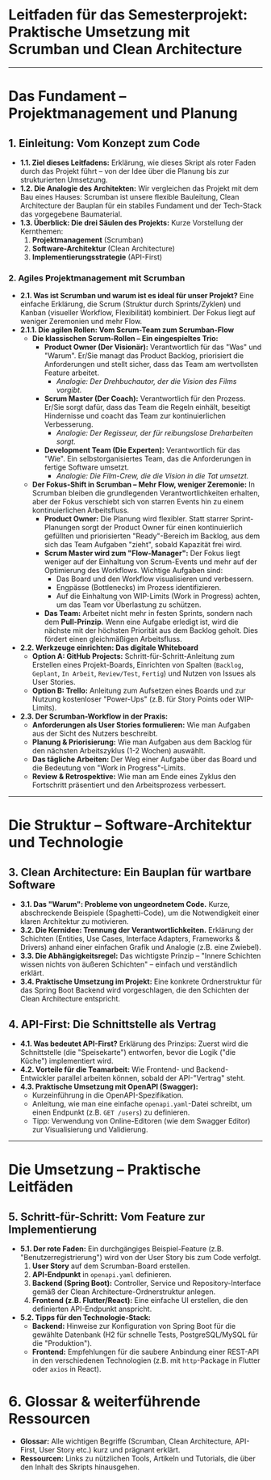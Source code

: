<h1>Leitfaden für das Semesterprojekt: Praktische Umsetzung mit Scrumban und Clean Architecture</h1>

---

# Das Fundament – Projektmanagement und Planung

## 1. Einleitung: Vom Konzept zum Code

*   **1.1. Ziel dieses Leitfadens:** Erklärung, wie dieses Skript als roter Faden durch das Projekt führt – von der Idee über die Planung bis zur strukturierten Umsetzung.
*   **1.2. Die Analogie des Architekten:** Wir vergleichen das Projekt mit dem Bau eines Hauses: Scrumban ist unsere flexible Bauleitung, Clean Architecture der Bauplan für ein stabiles Fundament und der Tech-Stack das vorgegebene Baumaterial.
*   **1.3. Überblick: Die drei Säulen des Projekts:** Kurze Vorstellung der Kernthemen:
    1.  **Projektmanagement** (Scrumban)
    2.  **Software-Architektur** (Clean Architecture)
    3.  **Implementierungsstrategie** (API-First)

### 2. Agiles Projektmanagement mit Scrumban

*   **2.1. Was ist Scrumban und warum ist es ideal für unser Projekt?** Eine einfache Erklärung, die Scrum (Struktur durch Sprints/Zyklen) und Kanban (visueller Workflow, Flexibilität) kombiniert. Der Fokus liegt auf weniger Zeremonien und mehr Flow.
*   **2.1.1. Die agilen Rollen: Vom Scrum-Team zum Scrumban-Flow**
    *   **Die klassischen Scrum-Rollen – Ein eingespieltes Trio:**
        *   **Product Owner (Der Visionär):** Verantwortlich für das "Was" und "Warum". Er/Sie managt das Product Backlog, priorisiert die Anforderungen und stellt sicher, dass das Team am wertvollsten Feature arbeitet.
            *   *Analogie: Der Drehbuchautor, der die Vision des Films vorgibt.*
        *   **Scrum Master (Der Coach):** Verantwortlich für den Prozess. Er/Sie sorgt dafür, dass das Team die Regeln einhält, beseitigt Hindernisse und coacht das Team zur kontinuierlichen Verbesserung.
            *   *Analogie: Der Regisseur, der für reibungslose Dreharbeiten sorgt.*
        *   **Development Team (Die Experten):** Verantwortlich für das "Wie". Ein selbstorganisiertes Team, das die Anforderungen in fertige Software umsetzt.
            *   *Analogie: Die Film-Crew, die die Vision in die Tat umsetzt.*
    *   **Der Fokus-Shift in Scrumban – Mehr Flow, weniger Zeremonie:**
        In Scrumban bleiben die grundlegenden Verantwortlichkeiten erhalten, aber der Fokus verschiebt sich von starren Events hin zu einem kontinuierlichen Arbeitsfluss.
        *   **Product Owner:** Die Planung wird flexibler. Statt starrer Sprint-Planungen sorgt der Product Owner für einen kontinuierlich gefüllten und priorisierten "Ready"-Bereich im Backlog, aus dem sich das Team Aufgaben "zieht", sobald Kapazität frei wird.
        *   **Scrum Master wird zum "Flow-Manager":** Der Fokus liegt weniger auf der Einhaltung von Scrum-Events und mehr auf der Optimierung des Workflows. Wichtige Aufgaben sind:
            *   Das Board und den Workflow visualisieren und verbessern.
            *   Engpässe (Bottlenecks) im Prozess identifizieren.
            *   Auf die Einhaltung von WIP-Limits (Work in Progress) achten, um das Team vor Überlastung zu schützen.
        *   **Das Team:** Arbeitet nicht mehr in festen Sprints, sondern nach dem **Pull-Prinzip**. Wenn eine Aufgabe erledigt ist, wird die nächste mit der höchsten Priorität aus dem Backlog geholt. Dies fördert einen gleichmäßigen Arbeitsfluss.
*   **2.2. Werkzeuge einrichten: Das digitale Whiteboard**
    *   **Option A: GitHub Projects:** Schritt-für-Schritt-Anleitung zum Erstellen eines Projekt-Boards, Einrichten von Spalten (`Backlog`, `Geplant`, `In Arbeit`, `Review/Test`, `Fertig`) und Nutzen von Issues als User Stories.
    *   **Option B: Trello:** Anleitung zum Aufsetzen eines Boards und zur Nutzung kostenloser "Power-Ups" (z.B. für Story Points oder WIP-Limits).
*   **2.3. Der Scrumban-Workflow in der Praxis:**
    *   **Anforderungen als User Stories formulieren:** Wie man Aufgaben aus der Sicht des Nutzers beschreibt.
    *   **Planung & Priorisierung:** Wie man Aufgaben aus dem Backlog für den nächsten Arbeitszyklus (1-2 Wochen) auswählt.
    *   **Das tägliche Arbeiten:** Der Weg einer Aufgabe über das Board und die Bedeutung von "Work in Progress"-Limits.
    *   **Review & Retrospektive:** Wie man am Ende eines Zyklus den Fortschritt präsentiert und den Arbeitsprozess verbessert.

---

# Die Struktur – Software-Architektur und Technologie

## 3. Clean Architecture: Ein Bauplan für wartbare Software

*   **3.1. Das "Warum": Probleme von ungeordnetem Code.** Kurze, abschreckende Beispiele (Spaghetti-Code), um die Notwendigkeit einer klaren Architektur zu motivieren.
*   **3.2. Die Kernidee: Trennung der Verantwortlichkeiten.** Erklärung der Schichten (Entities, Use Cases, Interface Adapters, Frameworks & Drivers) anhand einer einfachen Grafik und Analogie (z.B. eine Zwiebel).
*   **3.3. Die Abhängigkeitsregel:** Das wichtigste Prinzip – "Innere Schichten wissen nichts von äußeren Schichten" – einfach und verständlich erklärt.
*   **3.4. Praktische Umsetzung im Projekt:** Eine konkrete Ordnerstruktur für das Spring Boot Backend wird vorgeschlagen, die den Schichten der Clean Architecture entspricht.

## 4. API-First: Die Schnittstelle als Vertrag

*   **4.1. Was bedeutet API-First?** Erklärung des Prinzips: Zuerst wird die Schnittstelle (die "Speisekarte") entworfen, bevor die Logik ("die Küche") implementiert wird.
*   **4.2. Vorteile für die Teamarbeit:** Wie Frontend- und Backend-Entwickler parallel arbeiten können, sobald der API-"Vertrag" steht.
*   **4.3. Praktische Umsetzung mit OpenAPI (Swagger):**
    *   Kurzeinführung in die OpenAPI-Spezifikation.
    *   Anleitung, wie man eine einfache `openapi.yaml`-Datei schreibt, um einen Endpunkt (z.B. `GET /users`) zu definieren.
    *   Tipp: Verwendung von Online-Editoren (wie dem Swagger Editor) zur Visualisierung und Validierung.

---

# Die Umsetzung – Praktische Leitfäden

## 5. Schritt-für-Schritt: Vom Feature zur Implementierung

*   **5.1. Der rote Faden:** Ein durchgängiges Beispiel-Feature (z.B. "Benutzerregistrierung") wird von der User Story bis zum Code verfolgt.
    1.  **User Story** auf dem Scrumban-Board erstellen.
    2.  **API-Endpunkt** in `openapi.yaml` definieren.
    3.  **Backend (Spring Boot):** Controller, Service und Repository-Interface gemäß der Clean Architecture-Ordnerstruktur anlegen.
    4.  **Frontend (z.B. Flutter/React):** Eine einfache UI erstellen, die den definierten API-Endpunkt anspricht.
*   **5.2. Tipps für den Technologie-Stack:**
    *   **Backend:** Hinweise zur Konfiguration von Spring Boot für die gewählte Datenbank (H2 für schnelle Tests, PostgreSQL/MySQL für die "Produktion").
    *   **Frontend:** Empfehlungen für die saubere Anbindung einer REST-API in den verschiedenen Technologien (z.B. mit `http`-Package in Flutter oder `axios` in React).

# 6. Glossar & weiterführende Ressourcen

*   **Glossar:** Alle wichtigen Begriffe (Scrumban, Clean Architecture, API-First, User Story etc.) kurz und prägnant erklärt.
*   **Ressourcen:** Links zu nützlichen Tools, Artikeln und Tutorials, die über den Inhalt des Skripts hinausgehen.
